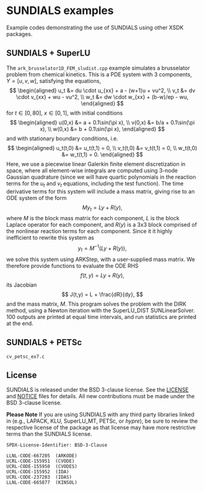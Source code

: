 # SUNDIALS examples

Example codes demonstrating the use of SUNDIALS using other XSDK packages.


## SUNDIALS + SuperLU

The `ark_brusselator1D_FEM_sludist.cpp` example simulates a brusselator
problem from chemical kinetics.
This is a PDE system with 3 components, $Y = [u,v,w]$, satisfying the equations,
$$
\begin{aligned}
   u_t &= du \cdot u_{xx} + a - (w+1)u + vu^2, \\
   v_t &= dv \cdot v_{xx} + wu - vu^2, \\
   w_t &= dw \cdot w_{xx} + (b-w)/ep - wu,
\end{aligned}
$$
for $t \in [0, 80]$, $x \in [0, 1]$, with initial conditions
$$
\begin{aligned}
   u(0,x) &=  a  + 0.1\sin(\pi x), \\
   v(0,x) &= b/a + 0.1\sin(\pi x), \\
   w(0,x) &=  b  + 0.1\sin(\pi x),
\end{aligned}
$$
and with stationary boundary conditions, i.e.
$$
\begin{aligned}
   u_t(t,0) &= u_t(t,1) = 0, \\
   v_t(t,0) &= v_t(t,1) = 0, \\
   w_t(t,0) &= w_t(t,1) = 0.
\end{aligned}
$$
Here, we use a piecewise linear Galerkin finite element
discretization in space, where all element-wise integrals are
computed using 3-node Gaussian quadrature (since we will have
quartic polynomials in the reaction terms for the $u_t$ and $v_t$
equations, including the test function).  The time derivative
terms for this system will include a mass matrix, giving rise
to an ODE system of the form
$$
     M y_t = L y + R(y),
$$
where $M$ is the block mass matrix for each component, $L$ is
the block Laplace operator for each component, and $R(y)$ is
a 3x3 block comprised of the nonlinear reaction terms for
each component.  Since it it highly inefficient to rewrite
this system as
$$
     y_t = M^{-1}(L y + R(y)),
$$
we solve this system using ARKStep, with a user-supplied mass
matrix.  We therefore provide functions to evaluate the ODE RHS
$$
   f(t,y) = L y + R(y),
$$
its Jacobian
$$
   J(t,y) = L + \frac{dR}{dy},
$$
and the mass matrix, $M$.
This program solves the problem with the DIRK method, using a
Newton iteration with the SuperLU_DIST SUNLinearSolver.
100 outputs are printed at equal time intervals, and run
statistics are printed at the end.

## SUNDIALS + PETSc

``cv_petsc_ex7.c``

## License

SUNDIALS is released under the BSD 3-clause license. See the [LICENSE](./LICENSE)
and [NOTICE](./NOTICE) files for details. All new contributions must be made
under the BSD 3-clause license.

**Please Note** If you are using SUNDIALS with any third party libraries linked
in (e.g., LAPACK, KLU, SuperLU_MT, PETSc, or *hypre*), be sure to review the
respective license of the package as that license may have more restrictive
terms than the SUNDIALS license.

```text
SPDX-License-Identifier: BSD-3-Clause

LLNL-CODE-667205  (ARKODE)
UCRL-CODE-155951  (CVODE)
UCRL-CODE-155950  (CVODES)
UCRL-CODE-155952  (IDA)
UCRL-CODE-237203  (IDAS)
LLNL-CODE-665877  (KINSOL)
```
